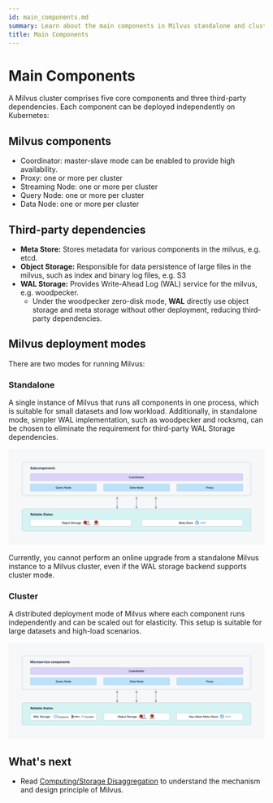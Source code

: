 ```yaml
---
id: main_components.md
summary: Learn about the main components in Milvus standalone and cluster.
title: Main Components
---
```


# Main Components

A Milvus cluster comprises five core components and three third-party dependencies. Each component can be deployed independently on Kubernetes: 

## Milvus components

- Coordinator: master-slave mode can be enabled to provide high availability.
- Proxy: one or more per cluster
- Streaming Node: one or more per cluster
- Query Node: one or more per cluster
- Data Node: one or more per cluster

## Third-party dependencies

- **Meta Store:** Stores metadata for various components in the milvus, e.g. etcd.
- **Object Storage:**  Responsible for data persistence of large files in the milvus, such as index and binary log files, e.g. S3
- **WAL Storage:** Provides Write-Ahead Log (WAL) service for the milvus, e.g. woodpecker. 
    - Under the woodpecker zero-disk mode, **WAL** directly use object storage and meta storage without other deployment, reducing third-party dependencies.

## Milvus deployment modes

There are two modes for running Milvus: 

### Standalone 

A single instance of Milvus that runs all components in one process, which is suitable for small datasets and low workload.
Additionally, in standalone mode, simpler WAL implementation, such as woodpecker and rocksmq, can be chosen to eliminate the requirement for third-party WAL Storage dependencies.

![Standalone_architecture](../../../../assets/standalone_architecture.png "Milvus standalone architecture.")

Currently, you cannot perform an online upgrade from a standalone Milvus instance to a Milvus cluster, even if the WAL storage backend supports cluster mode.

### Cluster

A distributed deployment mode of Milvus where each component runs independently and can be scaled out for elasticity. This setup is suitable for large datasets and high-load scenarios.

![Distributed_architecture](../../../../assets/distributed_architecture.png "Milvus cluster architecture.")

## What's next

- Read [Computing/Storage Disaggregation](four_layers.md) to understand the mechanism and design principle of Milvus.
